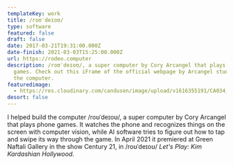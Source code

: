 ```yaml
---
templateKey: work
title: /roʊˈdeɪoʊ/
type: software
featured: false
draft: false
date: 2017-03-21T19:31:00.000Z
date-finish: 2021-03-03T15:25:00.000Z
url: https://rodeo.computer
description: /roʊˈdeɪoʊ/, a super computer by Cory Arcangel that plays phone
  games. Check out this iFrame of the official webpage by Arcangel studio about
  the computer.
featuredimage:
  - https://res.cloudinary.com/candusen/image/upload/v1616355191/CA034_a_kntph0.jpg
desort: false
---
```

I helped build the computer /roʊˈdeɪoʊ/, a super computer by Cory Arcangel that plays phone games. It watches the phone and recognizes things on the screen with computer vision, while  AI software tries to figure out how to tap and swipe its way through the game. In April 2021 it premiered at Green Naftali Gallery in the show Century 21, in /roʊˈdeɪoʊ/ *Let's Play: Kim Kardashian Hollywood.*
